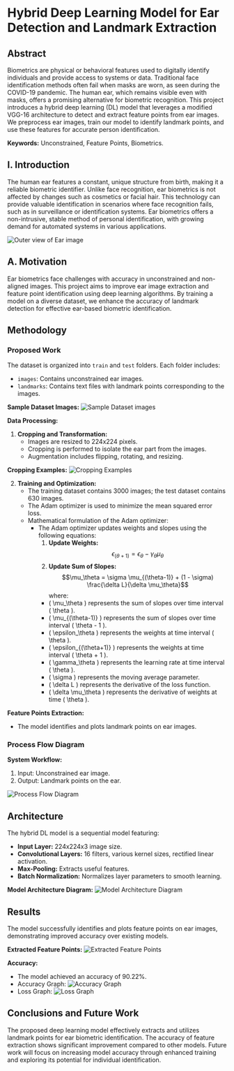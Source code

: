 # Hybrid Deep Learning Model for Ear Detection and Landmark Extraction

## Abstract

Biometrics are physical or behavioral features used to digitally identify individuals and provide access to systems or data. Traditional face identification methods often fail when masks are worn, as seen during the COVID-19 pandemic. The human ear, which remains visible even with masks, offers a promising alternative for biometric recognition. This project introduces a hybrid deep learning (DL) model that leverages a modified VGG-16 architecture to detect and extract feature points from ear images. We preprocess ear images, train our model to identify landmark points, and use these features for accurate person identification.

**Keywords:** Unconstrained, Feature Points, Biometrics.

## I. Introduction

The human ear features a constant, unique structure from birth, making it a reliable biometric identifier. Unlike face recognition, ear biometrics is not affected by changes such as cosmetics or facial hair. This technology can provide valuable identification in scenarios where face recognition fails, such as in surveillance or identification systems. Ear biometrics offers a non-intrusive, stable method of personal identification, with growing demand for automated systems in various applications.

![Outer view of Ear image](images/ear_image.png)

## A. Motivation

Ear biometrics face challenges with accuracy in unconstrained and non-aligned images. This project aims to improve ear image extraction and feature point identification using deep learning algorithms. By training a model on a diverse dataset, we enhance the accuracy of landmark detection for effective ear-based biometric identification.

## Methodology

### Proposed Work

The dataset is organized into `train` and `test` folders. Each folder includes:
- `images`: Contains unconstrained ear images.
- `landmarks`: Contains text files with landmark points corresponding to the images.

**Sample Dataset Images:**
![Sample Dataset images](images/sample_dataset_images.png)

**Data Processing:**
1. **Cropping and Transformation:**
   - Images are resized to 224x224 pixels.
   - Cropping is performed to isolate the ear part from the images.
   - Augmentation includes flipping, rotating, and resizing.

**Cropping Examples:**
![Cropping Examples](images/cropping_examples.png)

2. **Training and Optimization:**
   - The training dataset contains 3000 images; the test dataset contains 630 images.
   - The Adam optimizer is used to minimize the mean squared error loss.
   - Mathematical formulation of the Adam optimizer:
     - The Adam optimizer updates weights and slopes using the following equations:
		1. **Update Weights:**
			$$\epsilon_{(\theta+1)} = \epsilon_\theta - \gamma_\theta \mu_\theta$$
		2. **Update Sum of Slopes:**
			$$\mu_\theta = \sigma \mu_{(\theta-1)} + (1 - \sigma) \frac{\delta L}{\delta \mu_\theta}$$
		where:
		- \( \mu_\theta \) represents the sum of slopes over time interval \( \theta \).
		- \( \mu_{(\theta-1)} \) represents the sum of slopes over time interval \( \theta - 1 \).
		- \( \epsilon_\theta \) represents the weights at time interval \( \theta \).
		- \( \epsilon_{(\theta+1)} \) represents the weights at time interval \( \theta + 1 \).
		- \( \gamma_\theta \) represents the learning rate at time interval \( \theta \).
		- \( \sigma \) represents the moving average parameter.
		- \( \delta L \) represents the derivative of the loss function.
		- \( \delta \mu_\theta \) represents the derivative of weights at time \( \theta \).


**Feature Points Extraction:**
- The model identifies and plots landmark points on ear images.

### Process Flow Diagram

**System Workflow:**
1. Input: Unconstrained ear image.
2. Output: Landmark points on the ear.

![Process Flow Diagram](images/process_flow_diagram.png)

## Architecture

The hybrid DL model is a sequential model featuring:
- **Input Layer:** 224x224x3 image size.
- **Convolutional Layers:** 16 filters, various kernel sizes, rectified linear activation.
- **Max-Pooling:** Extracts useful features.
- **Batch Normalization:** Normalizes layer parameters to smooth learning.

**Model Architecture Diagram:**
![Model Architecture Diagram](images/model_architecture.png)

## Results

The model successfully identifies and plots feature points on ear images, demonstrating improved accuracy over existing models.

**Extracted Feature Points:**
![Extracted Feature Points](images/extracted_feature_points.png)

**Accuracy:**
- The model achieved an accuracy of 90.22%.
- Accuracy Graph: ![Accuracy Graph](images/accuracy_graph.png)
- Loss Graph: ![Loss Graph](images/loss_graph.png)

## Conclusions and Future Work

The proposed deep learning model effectively extracts and utilizes landmark points for ear biometric identification. The accuracy of feature extraction shows significant improvement compared to other models. Future work will focus on increasing model accuracy through enhanced training and exploring its potential for individual identification.

